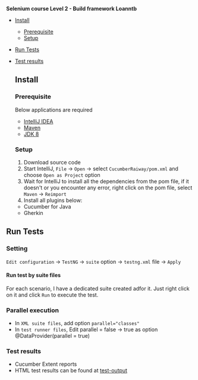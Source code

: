 **Selenium course Level 2 - Build framework Loanntb**
* [Install](#install)
    + [Prerequisite](#prerequisite)
    + [Setup](#setup)
* [Run Tests](#runtest)
* [Test results](#testresults)
    ## Install
    ### Prerequisite
    Below applications are required
    - [IntelliJ IDEA](https://www.jetbrains.com/idea/)
    - [Maven](https://maven.apache.org/install.html) 
    - [JDK 8](https://www.oracle.com/java/technologies/javase/javase-jdk8-downloads.html)
    
    ### Setup
    
    1. Download source code
    2. Start IntelliJ, `File` -> `Open` -> select `CucumberRaiway/pom.xml` and choose `Open as Project` option
    3. Wait for IntelliJ to install all the dependencies from the pom file, if it doesn't or you encounter any error, right click on the pom file, select `Maven` -> `Reimport`
    4. Install all plugins below:
    - Cucumber for Java
    - Gherkin
    
## Run Tests
### Setting
`Edit configuration` -> `TestNG` -> `suite` option -> `testng.xml` file -> `Apply`
#### Run test by suite files
For each scenario, I have a dedicated suite created adfor it. Just right click on it and click `Run` to execute the test.
### Parallel execution
- In `XML suite files`, add option `parallel="classes"`
- In `test runner files`, Edit parallel = false -> true as option @DataProvider(parallel = true)
### Test results
- Cucumber Extent reports
- HTML test results can be found at [test-output](HtmlReport/ExtenReport)  
